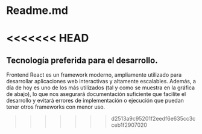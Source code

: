# Readme.md
<<<<<<< HEAD
=======

## Tecnología preferida para el desarrollo.
Frontend
React es un framework moderno, ampliamente utilizado para desarrollar
aplicaciones web interactivas y altamente escalables. Además, a día de hoy es uno
de los más utilizados (tal y como se muestra en la gráfica de abajo), lo que nos
asegurará documentación suficiente que facilite el desarrollo y evitará errores de
implementación o ejecución que puedan tener otros frameworks con menor uso.
>>>>>>> d2513a9c95201f2eedf6e635cc3cceb1f2907020
